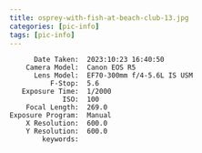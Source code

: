 ```yaml
---
title: osprey-with-fish-at-beach-club-13.jpg
categories: [pic-info]
tags: [pic-info]
---
```


          Date Taken:  2023:10:23 16:40:50
        Camera Model:  Canon EOS R5
          Lens Model:  EF70-300mm f/4-5.6L IS USM
              F-Stop:  5.6
       Exposure Time:  1/2000
                 ISO:  100
        Focal Length:  269.0
    Exposure Program:  Manual
        X Resolution:  600.0
        Y Resolution:  600.0
            keywords:  
